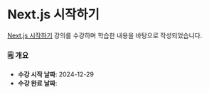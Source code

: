 # Next.js 시작하기

[Next.js 시작하기](https://nomadcoders.co/nextjs-for-beginners) 강의를 수강하며 학습한 내용을 바탕으로 작성되었습니다.

### 🗒️ 개요

- **수강 시작 날짜**: 2024-12-29
- **수강 완료 날짜**:
